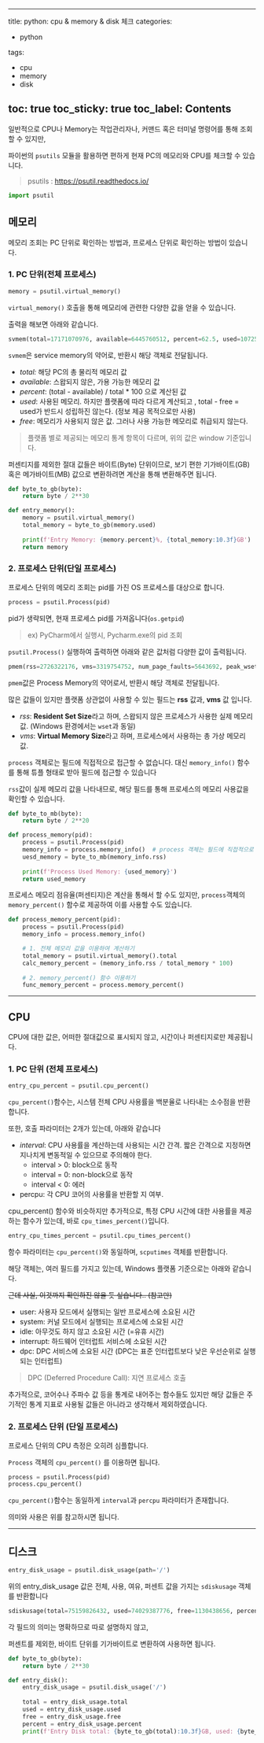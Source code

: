 
---
title: python: cpu & memory & disk 체크
categories:
  - python

tags:
  - cpu
  - memory
  - disk

toc: true
toc_sticky: true
toc_label: Contents
---

일반적으로 CPU나 Memory는 작업관리자나, 커맨드 혹은 터미널 명령어를 통해 조회할 수 있지만,

파이썬의 `psutils` 모듈을 활용하면 편하게 현재 PC의 메모리와 CPU를 체크할 수 있습니다.

> psutils : https://psutil.readthedocs.io/
> 

```python
import psutil
```

## 메모리

메모리 조회는 PC 단위로 확인하는 방법과, 프로세스 단위로 확인하는 방법이 있습니다.

### 1. PC 단위(전체 프로세스)

```python
memory = psutil.virtual_memory()
```

`virtual_memory()` 호출을 통해 메모리에 관련한 다양한 값을 얻을 수 있습니다.

출력을 해보면 아래와 같습니다.

```python
svmem(total=17171070976, available=6445760512, percent=62.5, used=10725310464, free=6445760512)
```

`svmem`은 service memory의 약어로, 반환시 해당 객체로 전달됩니다.

- *total:* 해당 PC의 총 물리적 메모리 값
- *available*: 스왑되지 않은, 가용 가능한 메모리 값
- *percent*: (total - available) / total * 100 으로 계산된 값
- *used*: 사용된 메모리. 하지만 플랫폼에 따라 다르게 계산되고 , total - free = used가 반드시 성립하진 않는다. (정보 제공 목적으로만 사용)
- *free*: 메모리가 사용되지 않은 값. 그러나 사용 가능한 메모리로 취급되지 않는다.

> 플랫폼 별로 제공되는 메모리 통계 항목이 다르며, 위의 값은 window 기준입니다.
> 

퍼센티지를 제외한 절대 값들은 바이트(Byte) 단위이므로, 보기 편한 기가바이트(GB) 혹은 메가바이트(MB) 값으로 변환하려면 계산을 통해 변환해주면 됩니다.

```python
def byte_to_gb(byte):
    return byte / 2**30

def entry_memory():
    memory = psutil.virtual_memory()
    total_memory = byte_to_gb(memory.used)
    
    print(f'Entry Memory: {memory.percent}%, {total_memory:10.3f}GB')
    return memory
```

### 2. 프로세스 단위(단일 프로세스)

프로세스 단위의 메모리 조회는 pid를 가진 OS 프로세스를 대상으로 합니다.

```python
process = psutil.Process(pid)
```

pid가 생략되면, 현재 프로세스 pid를 가져옵니다(`os.getpid`)

> ex) PyCharm에서 실행시, Pycharm.exe의 pid 조회
> 

`psutil.Process()` 실행하여 출력하면 아래와 같은 값처럼 다양한 값이 출력됩니다.

```python
pmem(rss=2726322176, vms=3319754752, num_page_faults=5643692, peak_wset=4399738880, wset=2726322176, peak_paged_pool=7800440, paged_pool=5948728, peak_nonpaged_pool=419736, nonpaged_pool=316688, pagefile=3319754752, peak_pagefile=4161921024, private=3319754752)
```

`pmem`값은 Process Memory의 약어로서, 반환시 해당 객체로 전달됩니다.

많은 값들이 있지만 플랫폼 상관없이 사용할 수 있는 필드는 **rss** 값과, **vms** 값 입니다.

- *rss*: **Resident Set Size**라고 하며, 스왑되지 않은 프로세스가 사용한 실제 메모리 값. (Windows 환경에서는 `wset`과 동일)
- *vms*: **Virtual Memory Size**라고 하며, 프로세스에서 사용하는 총 가상 메모리 값.

`process` 객체로는 필드에 직접적으로 접근할 수 없습니다. 대신 `memory_info()` 함수를 통해 튜플 형태로 받아 필드에 접근할 수 있습니다

`rss`값이 실제 메모리 값을 나타내므로, 해당 필드를 통해 프로세스의 메모리 사용값을 확인할 수 있습니다.

```python
def byte_to_mb(byte):
    return byte / 2**20

def process_memory(pid):
	process = psutil.Process(pid)
	memory_info = process.memory_info()  # process 객체는 필드에 직접적으로 접근할 수 없음
	uesd_memory = byte_to_mb(memory_info.rss)	
	
	print(f'Process Used Memory: {used_memory}')
	return used_memory
```

프로세스 메모리 점유율(퍼센티지)은 계산을 통해서 할 수도 있지만, `process`객체의 `memory_percent()` 함수로 제공하여 이를 사용할 수도 있습니다.

```python
def process_memory_percent(pid):
	process = psutil.Process(pid)
	memory_info = process.memory_info()

	# 1. 전체 메모리 값을 이용하여 계산하기
	total_memory = psutil.virtual_memory().total
	calc_memory_percent = (memory_info.rss / total_memory * 100)
	
	# 2. memory_percent() 함수 이용하기
	func_memory_percent = process.memory_percent()
```

---

## CPU

CPU에 대한 값은, 어떠한 절대값으로 표시되지 않고, 시간이나 퍼센티지로만 제공됩니다.

### 1. PC 단위 (전체 프로세스)

```python
entry_cpu_percent = psutil.cpu_percent()
```

`cpu_percent()`함수는, 시스템 전체 CPU 사용률을 백분율로 나타내는 소수점을 반환합니다.

또한, 호출 파라미터는 2개가 있는데, 아래와 같습니다

- *interval*: CPU 사용률을 계산하는데 사용되는 시간 간격. 짧은 간격으로 지정하면 지나치게 변동적일 수 있으므로 주의해야 한다.
    - interval > 0: block으로 동작
    - interval = 0: non-block으로 동작
    - interval < 0: 에러
- percpu: 각 CPU 코어의 사용률을 반환할 지 여부.

cpu_percent() 함수와 비슷하지만 추가적으로, 특정 CPU 시간에 대한 사용률을 제공하는 함수가 있는데, 바로 `cpu_times_percent()`입니다.

```python
entry_cpu_times_percent = psutil.cpu_times_percent()
```

함수 파라미터는 `cpu_percent()`와 동일하며, `scputimes` 객체를 반환합니다.

해당 객체는, 여러 필드를 가지고 있는데, Windows 플랫폼 기준으로는 아래와 같습니다.

~~근데 사실, 이것까지 확인하진 않을 듯 싶습니다.. (참고만)~~

- user: 사용자 모드에서 실행되는 일반 프로세스에 소요된 시간
- system: 커널 모드에서 실행되는 프로세스에 소요된 시간
- idle: 아무것도 하지 않고 소요된 시간 (=유휴 시간)
- interrupt: 하드웨어 인터럽트 서비스에 소요된 시간
- dpc: DPC 서비스에 소요된 시간 (DPC는 표준 인터럽트보다 낮은 우선순위로 실행되는 인터럽트)

> DPC (Deferred Procedure Call):  지연 프로세스 호출
> 

추가적으로, 코어수나 주파수 값 등을 통계로 내어주는 함수들도 있지만 해당 값들은 주기적인 통계 지표로 사용될 값들은 아니라고 생각해서 제외하였습니다.

### 2. 프로세스 단위 (단일 프로세스)

프로세스 단위의 CPU 측정은 오히려 심플합니다. 

`Process` 객체의 `cpu_percent()` 를 이용하면 됩니다.

```python
process = psutil.Process(pid)
process.cpu_percent()
```

`cpu_percent()`함수는 동일하게 `interval`과 `percpu` 파라미터가 존재합니다.

의미와 사용은 위를 참고하시면 됩니다.

---

## 디스크

```python
entry_disk_usage = psutil.disk_usage(path='/')
```

위의 entry_disk_usage 값은 전체, 사용, 여유, 퍼센트 값을 가지는 `sdiskusage` 객체를 반환합니다

```python
sdiskusage(total=75159826432, used=74029387776, free=1130438656, percent=98.5)
```

각 필드의 의미는 명확하므로 따로 설명하지 않고, 

퍼센트를 제외한, 바이트 단위를 기가바이트로 변환하여 사용하면 됩니다.

```python
def byte_to_gb(byte):
    return byte / 2**30

def entry_disk():
    entry_disk_usage = psutil.disk_usage('/')
    
    total = entry_disk_usage.total
    used = entry_disk_usage.used
    free = entry_disk_usage.free
    percent = entry_disk_usage.percent
    print(f'Entry Disk total: {byte_to_gb(total):10.3f}GB, used: {byte_to_gb(used):10.3f}GB, free:{byte_to_gb(free):10.3f}GB, percent: {percent}%')
```

